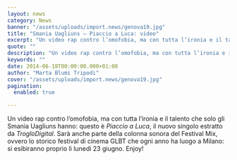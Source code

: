 ```yaml
---
layout: news
category: News
banner: "/assets/uploads/import.news/genova19.jpg"
title: "Smania Uagliuns – Piaccio a Luca: video"
excerpt: "Un video rap contro l’omofobia, ma con tutta l’ironia e il talento che solo gli Smania Uagliuns hanno: questo è Piaccio a Luca,  il nuovo singolo estratto da TrogloDigital. Sarà anche parte della colonna sonora del Festival Mix, ovvero lo storico festival di cinema GLBT che ogni anno ha luogo a Milano: si esibiranno proprio [&hellip"
quote: ""
description: "Un video rap contro l’omofobia, ma con tutta l’ironia e il talento che solo gli Smania Uagliuns hanno: questo è Piaccio a Luca,  il nuovo singolo estratto da TrogloDigital. Sarà anche parte della colonna sonora del Festival Mix, ovvero lo storico festival di cinema GLBT che ogni anno ha luogo a Milano: si esibiranno proprio [&hellip"
keywords: ""
date: 2014-06-18T00:00:00.000+01:00
author: "Marta Blumi Tripodi"
cover: "/assets/uploads/import.news/genova19.jpg"
pagination:
  enabled: true

---
```


[](https://hotmc.com/wp-content/uploads/2014/06/genova19.jpg)

Un video rap contro l’omofobia, ma con tutta l’ironia e il talento che solo gli Smania Uagliuns hanno: questo è _Piaccio a Luca_, il nuovo singolo estratto da _TrogloDigital_. Sarà anche parte della colonna sonora del Festival Mix, ovvero lo storico festival di cinema GLBT che ogni anno ha luogo a Milano: si esibiranno proprio lì lunedì 23 giugno. Enjoy!